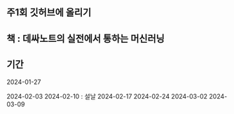 ## 주1회 깃허브에 올리기
## 책 : 데싸노트의 실전에서 통하는 머신러닝 

## 기간
 2024-01-27

 2024-02-03
 2024-02-10 : 설날
 2024-02-17
 2024-02-24
 2024-03-02
 2024-03-09
